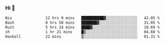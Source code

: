 ### Hi 👋

<!--START_SECTION:waka-->

```txt
Nix               12 hrs 9 mins   ██████████▓░░░░░░░░░░░░░░   42.05 %
Bash              8 hrs 58 mins   ███████▓░░░░░░░░░░░░░░░░░   31.05 %
Rust              5 hrs 24 mins   ████▓░░░░░░░░░░░░░░░░░░░░   18.69 %
sh                1 hr 21 mins    █▒░░░░░░░░░░░░░░░░░░░░░░░   04.68 %
Haskell           22 mins         ▒░░░░░░░░░░░░░░░░░░░░░░░░   01.31 %
```

<!--END_SECTION:waka-->
